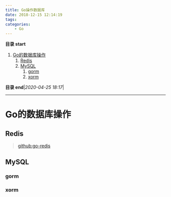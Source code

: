 ```yaml
---
title: Go操作数据库
date: 2018-12-15 12:14:19
tags: 
categories: 
    - Go
---
```


**目录 start**

1. [Go的数据库操作](#go的数据库操作)
    1. [Redis](#redis)
    1. [MySQL](#mysql)
        1. [gorm](#gorm)
        1. [xorm](#xorm)

**目录 end**|_2020-04-25 18:17_|
****************************************
# Go的数据库操作


## Redis
> [github:go-redis](https://github.com/go-redis/redis)

## MySQL
### gorm
### xorm
